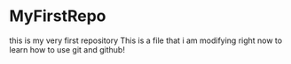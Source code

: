 # MyFirstRepo
this is my very first repository
This is a file that i am modifying right now to learn how to use git and github!